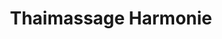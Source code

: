 ---
title: "Thaimassage Harmonie"
url: /freiburg-im-breisgau/thaimassage-harmonie/
shop: Massage
---